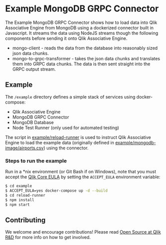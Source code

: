 # Example MongoDB GRPC Connector

The Example MongoDB GRPC Connector shows how to load data into Qlik Associative Engine from MongoDB using a
dockerized connector built in Javascript. It streams the data using NodeJS streams though
the following components before sending it onto Qlik Associative Engine.
* mongo-client - reads the data from the database into reasonably sized json data chunks.
* mongo-to-grpc-transformer - takes the json data chunks and translates them into GRPC data chunks. The data is then sent straight into the GRPC output stream.

## Example

The `/example` directory defines a simple stack of services using docker-compose:
* Qlik Associative Engine
* MongoDB GRPC Connector
* MongoDB Database
* Node Test Runner (only used for automated testing)

The script in [example/reload-runner](example/reload-runner) is used to instruct Qlik Associative Engine to load the example
data (originally defined in [example/mongodb-image/airports.csv](example/mongodb-image/airports.csv))
using the connector.

### Steps to run the example

Run in a \*nix environment (or Git Bash if on Windows), note that you must accept the
[Qlik Core EULA](https://core.qlik.com/eula/) by setting the `ACCEPT_EULA`
environment variable:

```bash
$ cd example
$ ACCEPT_EULA=yes docker-compose up -d --build
$ cd reload-runner
$ npm install
$ npm start
```

## Contributing

We welcome and encourage contributions! Please read [Open Source at Qlik R&D](https://github.com/qlik-oss/open-source) for more info on how to get involved.
